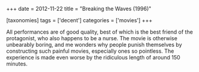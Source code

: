 +++
date = 2012-11-22
title = "Breaking the Waves (1996)"

[taxonomies]
tags = ['decent']
categories = ['movies']
+++

All performances are of good quality, best of which is the best friend
of the protagonist, who also happens to be a nurse. The movie is
otherwise unbearably boring, and me wonders why people punish themselves
by constructing such painful movies, especially ones so pointless. The
experience is made even worse by the ridiculous length of around 150
minutes.

